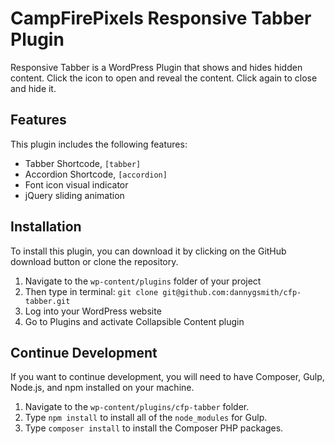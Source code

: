 # CampFirePixels Responsive Tabber Plugin

Responsive Tabber is a WordPress Plugin that shows and hides hidden content.  Click the icon to open and reveal the content. Click again to close and hide it.

## Features

This plugin includes the following features:

- Tabber    Shortcode, `[tabber]`
- Accordion Shortcode, `[accordion]`
- Font icon visual indicator
- jQuery sliding animation

## Installation

To install this plugin, you can download it by clicking on the GitHub download button or clone the repository.

1. Navigate to the `wp-content/plugins` folder of your project
2. Then type in terminal: `git clone git@github.com:dannygsmith/cfp-tabber.git`
3. Log into your WordPress website
4. Go to Plugins and activate Collapsible Content plugin

## Continue Development
If you want to continue development, you will need to have Composer, Gulp, Node.js, and npm installed on your machine.  

1. Navigate to the `wp-content/plugins/cfp-tabber` folder.  
2. Type `npm install` to install all of the `node_modules` for Gulp.
3. Type `composer install` to install the Composer PHP packages.
